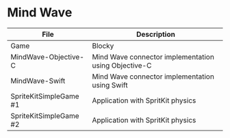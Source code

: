 # Mind Wave

| File | Description |
| ---- | ----------- |
| Game | Blocky |
| MindWave-Objective-C | Mind Wave connector implementation using Objective-C |
| MindWave-Swift | Mind Wave connector implementation using Swift |
| SpriteKitSimpleGame #1 | Application with SpritKit physics |
| SpriteKitSimpleGame #2 | Application with SpritKit physics |
